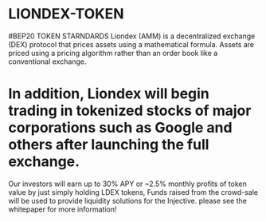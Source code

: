 # LIONDEX-TOKEN
#BEP20 TOKEN STARNDARDS
Liondex (AMM) is a decentralized exchange (DEX) protocol that prices assets using a mathematical formula. Assets are priced using a pricing algorithm rather than an order book like a conventional exchange. 
# In addition, Liondex will begin trading in tokenized stocks of major corporations such as Google and others after launching the full exchange. 
Our investors will earn up to 30% APY or ~2.5% monthly profits of token value by just simply holding LDEX tokens, Funds raised from the crowd-sale will be used to  provide liquidity solutions for the Injective.
please see the whitepaper for more information!
